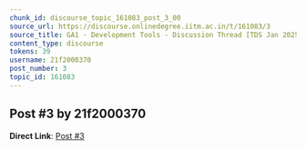 ```yaml
---
chunk_id: discourse_topic_161083_post_3_00
source_url: https://discourse.onlinedegree.iitm.ac.in/t/161083/3
source_title: GA1 - Development Tools - Discussion Thread [TDS Jan 2025]
content_type: discourse
tokens: 39
username: 21f2000370
post_number: 3
topic_id: 161083
---
```


## Post #3 by 21f2000370

**Direct Link**: [Post #3](https://discourse.onlinedegree.iitm.ac.in/t/161083/3)
